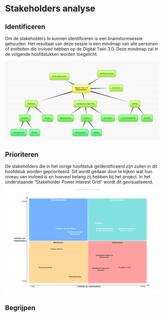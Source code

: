 # Stakeholders analyse
## Identificeren
Om de stakeholders te kunnen identificeren is een brainstormsessie gehouden. Het resultaat van deze sessie is een mindmap van alle personen of entiteiten die invloed hebben op de Digital Twin 3.0. Deze mindmap zal in de volgende hoofdstukken worden toegelicht.

![brainstrom](images/stakeholders-analyse-brainstorm.png)

## Prioriteren
De stakeholders die in het vorige hoofdstuk geïdentificeerd zijn zullen in dit hoofdstuk worden geprioriteerd. Dit wordt gedaan door te kijken wat hun niveau van invloed is en hoeveel belang zij hebben bij het project. In het onderstaande “Stakeholder Power Interest Grid” wordt dit gevisualiseerd. 

![power-interest grid](images/stakeholders-power-interest-grid.png)

## Begrijpen
